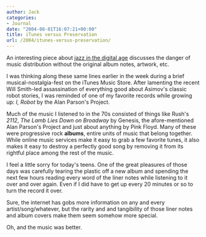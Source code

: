 ```yaml
---
author: Jack
categories:
- Journal
date: "2004-08-01T16:07:21+00:00"
title: iTunes versus Preservation
url: /2004/itunes-versus-preservation/
---
```


An interesting piece about [jazz in the digital age][1] discusses the danger of music distribution without the original album notes, artwork, etc.

I was thinking along these same lines earlier in the week during a brief musical-nostalgia-fest on the iTunes Music Store. After lamenting the recent Will Smith-led assassination of everything good about Asimov's classic robot stories, I was reminded of one of my favorite records while growing up: _I, Robot_ by the Alan Parson's Project.

Much of the music I listened to in the 70s consisted of things like Rush's _2112_, _The Lamb Lies Down on Broadway_ by Genesis, the afore-mentioned Alan Parson's Project and just about anything by Pink Floyd. Many of these were progressive rock **albums**, entire units of music that belong together. While online music services make it easy to grab a few favorite tunes, it also makes it easy to destroy a perfectly good song by removing it from its rightful place among the rest of the music.

I feel a little sorry for today's teens. One of the great pleasures of those days was carefully tearing the plastic off a new album and spending the next few hours reading every word of the liner notes while listening to it over and over again. Even if I did have to get up every 20 minutes or so to turn the record it over.

Sure, the internet has gobs more information on any and every artist/song/whatever, but the rarity and and tangibility of those liner notes and album covers make them seem somehow more special.

Oh, and the music was better.

 [1]: http://www.harlem.org/itunes/index.html